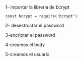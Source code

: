 1- importar la libreria de bcrypt

```
const bcrypt = require('bcrypt')
```

2- desestructar el password

3-encriptar el password

4-creamos el body

5-creamos el usuario